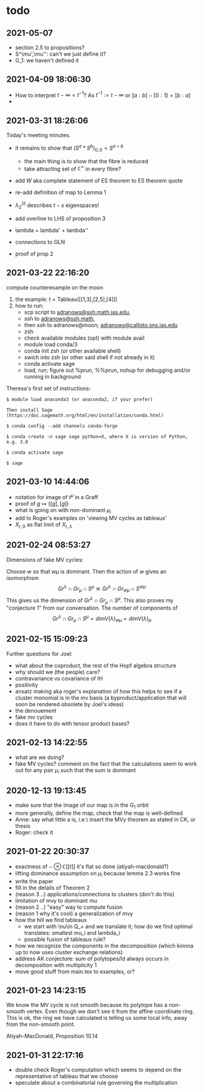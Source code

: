 # todo

## 2021-05-07
- section 2.5 to propositions?
- S^\mu',\mu'': can't we just define it? 
- G_1: we haven't defined it 

## 2021-04-09 18:06:30
- How to interpret $t-\infty = t^{-1}$? As $t^{-1}:=t-\infty$ or $[a:b] - [0:1] = [b:a]$
-

## 2021-03-31 18:26:06

Today's meeting minutes.

- it remains to show that $(S^a \ast S^b)_{0,0} = S^{a + b}$ 
   - the main thing is to show that the fibre is reduced 
   - take attracting set of $\mathbb C^\times$ in every fibre? 
- add $W$ aka complete statement of ES theorem to ES theorem quote
- re-add definition of map to Lemma 1 
- $\lambda^{(i)}_2$ describes $t-s$ eigenspaces!
- add overline to LHS of proposition 3 
- lambda = lambda' + lambda'' 

- connections to GLN 
- proof of prop 2 

## 2021-03-22 22:16:20

compute counterexample on the moon

1. the example: t = Tableau([[1,3],[2,5],[4]])
1. how to run: 
   - scp script to adranows@ssh.math.ias.edu, 
   - ssh to adranows@ssh.math, 
   - then ssh to adranows@moon; adranows@callisto.sns.ias.edu
   - zsh 
   - check available modules (opt) with module avail 
   - module load conda/3
   - conda init zsh (or other available shell) 
   - swich into zsh (or other said shell if not already in it)
   - conda activate sage
   - load, run; figure out %prun, %%prun, nohup for debugging and/or running in background

Theresa's first set of instructions:

```
$ module load anaconda3 (or anaconda2, if your prefer)

Then install Sage (https://doc.sagemath.org/html/en/installation/conda.html)

$ conda config --add channels conda-forge

$ conda create -n sage sage python=X, where X is version of Python, e.g. 3.8

$ conda activate sage

$ sage
```

## 2021-03-10 14:44:06

- notation for image of $t^\mu$ in a Graff
- proof of $g\mapsto ([g],[g])$
- what is going on with non-dominant $\mu_i$
- add to Roger's examples on 'viewing MV cycles as tableaux'
- $X_{r,0}$ as flat limit of $X_{r,\lambda}$

## 2021-02-24 08:53:27

Dimensions of fake MV cycles: 

Choose $w$ so that $w \mu$ is dominant.  Then the action of $w$ gives an isomorphism
$$Gr^\lambda \cap Gr_\mu \cap S^\mu \cong Gr^\lambda \cap Gr_{w\mu} \cap S^{w\mu}$$
This gives us the dimension of $Gr^\lambda \cap Gr_\mu \cap S^\mu$.
This also proves my "conjecture 1" from our conversation.  The number
of components of 
$$Gr^\lambda \cap Gr_\mu \cap S^\mu = dim V(\lambda)_{w\mu} = dim V(\lambda)_\mu$$
## 2021-02-15 15:09:23

Further questions for Joel:

- what about the coproduct, the rest of the Hopf algebra structure
- why should we (the people) care? 
- contravariance vs covariance of IH
- positivity 
- ansatz making aka roger's explanation of how this helps to see if a cluster monomial is in the mv basis (a byproduct/application that will soon be rendered obsolete by Joel's ideas)
- the denouement 
- fake mv cycles 
- does it have to do with tensor product bases?

## 2021-02-13 14:22:55

- what are we doing?
- fake MV cycles? comment on the fact that the calculations seem to work out for any pair $\mu_i$ such that the sum is dominant
## 2020-12-13 19:13:45

- make sure that the image of our map is in the $G_1$ orbit
- more generally, define the map, check that the map is well-defined
- Anne: say what little a is, i.e.\ insert the MVy theorem as stated in CK, or thesis
- Roger: check it

## 2021-01-22 20:30:37

- exactness of $-\otimes\mathbb C[[t]]$ it's flat so done (atiyah-macdonald?)
- lifting dominance assumption on $\mu_i$ because lemma 2.3 works fine 
- write the paper
- fill in the details of Theorem 2
- (reason 3 ..) applications/connections to clusters (don't do this)
- limitation of mvy to dominant mu
- (reason 2 ..) "easy" way to compute fusion
- (reason 1 why it's cool) a generalization of mvy 
- how the hill we find tableaux
   - we start with \nu\in Q_+ and we translate it; how do we find optimal translates: smallest mu_i and lambda_i 
   - possible fusion of tableaux rule? 
- how we recognize the components in the decomposition (which kinnna up to now uses cluster exchange relations)
- address AK conjecture: sum of polytopes/ld always occurs in decomposition with multiplicity 1
- move good stuff from main.tex to examples, or?

## 2021-01-23 14:23:15

We know the MV cycle is not smooth because its polytope has a non-smooth vertex. Even though we don't see it from the affine coordinate ring. This is ok, the ring we have calculated is telling us some local info, away from the non-smooth point.

Atiyah-MacDonald, Proposition 10.14

## 2021-01-31 22:17:16

- double check Roger's computation which seems to depend on the representative of tableau that we choose
- speculate about a combinatorial rule governing the multiplication